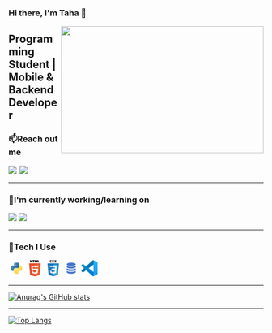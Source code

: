 ### Hi there, I'm Taha 👋

<!--
**tahaturan/tahaturan** is a ✨ _special_ ✨ repository because its `README.md` (this file) appears on your GitHub profile.

Here are some ideas to get you started:

- 🔭 I’m currently working on ...
- 🌱 I’m currently learning ...
- 👯 I’m looking to collaborate on ...
- 🤔 I’m looking for help with ...
- 💬 Ask me about ...
- 📫 How to reach me: ...
- 😄 Pronouns: ...
- ⚡ Fun fact: ...
-->
<img src="https://media.giphy.com/media/qKltgF7Aw515K/giphy.gif" align="right" width="400" height="250">

## Programming Student | Mobile & Backend Developer

### 📫Reach out me

[<img  width="22" src="https://unpkg.com/simple-icons@v6/icons/linkedin.svg" align="letf" />][linkedin]
[<img  width="22" src="https://unpkg.com/simple-icons@v6/icons/instagram.svg" align="left" />][instagram]

<hr>

### 🌱I'm currently working/learning on

<p dir="auto"><a target="_blank" rel="noopener noreferrer" href="#"><img src="https://miro.medium.com/max/900/0*1QVqmVbbaVm1f_n9.png" height="32" style="max-width: 100%;"></a> 
<a target="_blank" rel="noopener noreferrer" href="https://camo.githubusercontent.com/114aa59f6bfe1ff7ef3444fbb224078eb6a32c43f0ed03a6c0c3e6df67e049ec/68747470733a2f2f7777772e766563746f726c6f676f2e7a6f6e652f6c6f676f732f666c7574746572696f2f666c7574746572696f2d69636f6e2e737667"><img src="https://camo.githubusercontent.com/114aa59f6bfe1ff7ef3444fbb224078eb6a32c43f0ed03a6c0c3e6df67e049ec/68747470733a2f2f7777772e766563746f726c6f676f2e7a6f6e652f6c6f676f732f666c7574746572696f2f666c7574746572696f2d69636f6e2e737667" height="32" data-canonical-src="https://www.vectorlogo.zone/logos/flutterio/flutterio-icon.svg" style="max-width: 100%;"></a></p>

<hr>

### 🔭Tech I Use

<p dir="auto">  <a target="_blank" rel="noopener noreferrer" href="#"><img src="https://raw.githubusercontent.com/github/explore/80688e429a7d4ef2fca1e82350fe8e3517d3494d/topics/python/python.png" height="32" style="max-width: 100%;"></a> 
<a target="_blank" rel="noopener noreferrer" href="#"><img src="https://raw.githubusercontent.com/github/explore/80688e429a7d4ef2fca1e82350fe8e3517d3494d/topics/html/html.png" height="32" style="max-width: 100%;"></a> 
<a target="_blank" rel="noopener noreferrer" href="#"><img src="https://raw.githubusercontent.com/github/explore/80688e429a7d4ef2fca1e82350fe8e3517d3494d/topics/css/css.png" height="32" style="max-width: 100%;"></a> 
<a target="_blank" rel="noopener noreferrer" href="#"><img src="https://raw.githubusercontent.com/github/explore/80688e429a7d4ef2fca1e82350fe8e3517d3494d/topics/sql/sql.png" height="32" style="max-width: 100%;"></a> 
 <a target="_blank" rel="noopener noreferrer" href="https://raw.githubusercontent.com/github/explore/main/topics/visual-studio-code/visual-studio-code.png"><img src="https://raw.githubusercontent.com/github/explore/main/topics/visual-studio-code/visual-studio-code.png" height="32" style="max-width: 100%;"></a> 
</p>

<hr>

[![Anurag's GitHub stats](https://github-readme-stats.vercel.app/api?username=tahaturan&theme=radical)](https://github.com/anuraghazra/github-readme-stats)

<hr>

[![Top Langs](https://github-readme-stats.vercel.app/api/top-langs/?username=tahaturan&layout=compact)](https://github.com/anuraghazra/github-readme-stats)

[linkedin]: https://www.linkedin.com/in/taha-turan/
[instagram]: https://www.instagram.com/tahaaturan/
